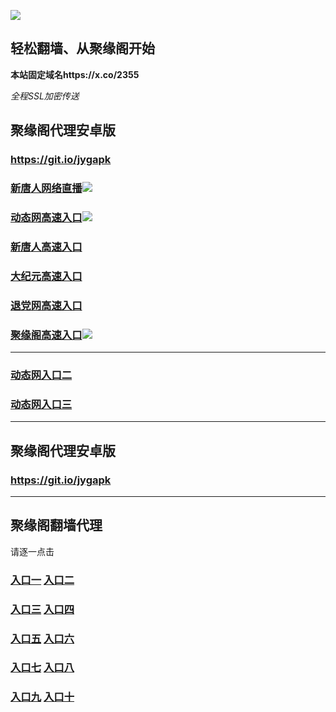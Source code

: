 
![](https://raw.githubusercontent.com/hao369/a/master/j.jpg)



## 轻松翻墙、从聚缘阁开始

**本站固定域名https://x.co/2355**

_全程SSL加密传送_



##  聚缘阁代理安卓版

### https://git.io/jygapk

### [新唐人网络直播]( https://4muiuhal78.execute-api.ap-northeast-1.amazonaws.com/4627892c)![](https://raw.githubusercontent.com/hao369/a/master/jygtj.gif)

### [动态网高速入口]( https://sdlnt4mbj6.execute-api.us-east-2.amazonaws.com/5737627899/?id=2)![](https://raw.githubusercontent.com/hao369/a/master/jygdl.gif)

### [新唐人高速入口](https://sdlnt4mbj6.execute-api.us-east-2.amazonaws.com/5737627899/?id=5)

### [大纪元高速入口](https://sdlnt4mbj6.execute-api.us-east-2.amazonaws.com/5737627899/?id=7)

### [退党网高速入口](https://sdlnt4mbj6.execute-api.us-east-2.amazonaws.com/5737627899/?id=8)

### [聚缘阁高速入口](https://je0d3fyts2.execute-api.ap-northeast-1.amazonaws.com/3456227)![](https://raw.githubusercontent.com/hao369/a/master/jyg.gif)


***

### [动态网入口二](https://x.co/ddg)

### [动态网入口三]( https://0wk970ds1f.execute-api.ap-southeast-1.amazonaws.com/000247/?id=2)



***



##  聚缘阁代理安卓版

### https://git.io/jygapk


***


## 聚缘阁翻墙代理 

请逐一点击

### **[入口一]( https://5eckwufpjd.execute-api.ap-southeast-1.amazonaws.com/6588mkhyf)** **[入口二](https://bvs8oxvzud.execute-api.ap-southeast-1.amazonaws.com/csg432)**

### **[入口三](https://s3-ap-southeast-1.amazonaws.com/jyg4/jyg.html)**  **[入口四](https://s3-ap-northeast-1.amazonaws.com/jyg9/jyg.html)**

### **[入口五](https://s3.ap-south-1.amazonaws.com/jyg5/jyg.html)**  **[入口六](https://s3-us-west-2.amazonaws.com/jyg7/jyg.html)**


###  **[入口七](https://s3-us-west-1.amazonaws.com/jyg6/jyg.html)**  **[入口八](https://s3-eu-west-1.amazonaws.com/jyg8/jyg.html)**


###  **[入口九](https://s3.eu-central-1.amazonaws.com/jyg3/jyg.html)**  **[入口十](https://s3-ap-southeast-2.amazonaws.com/jyg1/jyg.html)**





